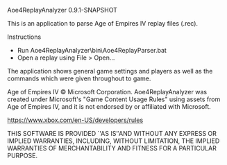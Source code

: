 Aoe4ReplayAnalyzer 0.9.1-SNAPSHOT

This is an application to parse Age of Empires IV replay files (.rec).

Instructions

- Run Aoe4ReplayAnalyzer\bin\Aoe4ReplayParser.bat
- Open a replay using File > Open...

The application shows general game settings and players as well as the
commands which were given throughout to game.


Age of Empires IV © Microsoft Corporation. Aoe4ReplayAnalyzer was created
under Microsoft's "Game Content Usage Rules" using assets from
Age of Empires IV, and it is not endorsed by or affiliated with Microsoft.

https://www.xbox.com/en-US/developers/rules


THIS SOFTWARE IS PROVIDED `'AS IS″AND WITHOUT
ANY EXPRESS OR IMPLIED WARRANTIES, INCLUDING,
WITHOUT LIMITATION, THE IMPLIED WARRANTIES OF
MERCHANTABILITY AND FITNESS FOR A PARTICULAR PURPOSE.
